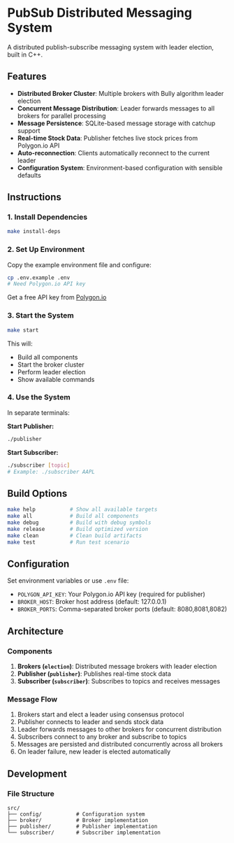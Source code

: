 # PubSub Distributed Messaging System

A distributed publish-subscribe messaging system with leader election, built in C++.

## Features

- **Distributed Broker Cluster**: Multiple brokers with Bully algorithm leader election
- **Concurrent Message Distribution**: Leader forwards messages to all brokers for parallel processing
- **Message Persistence**: SQLite-based message storage with catchup support
- **Real-time Stock Data**: Publisher fetches live stock prices from Polygon.io API
- **Auto-reconnection**: Clients automatically reconnect to the current leader
- **Configuration System**: Environment-based configuration with sensible defaults

## Instructions

### 1. Install Dependencies 

```bash
make install-deps
```
### 2. Set Up Environment

Copy the example environment file and configure:
```bash
cp .env.example .env
# Need Polygon.io API key
```

Get a free API key from [Polygon.io](https://polygon.io/)

### 3. Start the System

```bash
make start
```

This will:
- Build all components
- Start the broker cluster
- Perform leader election
- Show available commands

### 4. Use the System

In separate terminals:

**Start Publisher:**
```bash
./publisher
```

**Start Subscriber:**
```bash
./subscriber [topic]
# Example: ./subscriber AAPL
```

## Build Options

```bash
make help           # Show all available targets
make all            # Build all components 
make debug          # Build with debug symbols
make release        # Build optimized version
make clean          # Clean build artifacts
make test           # Run test scenario
```

## Configuration

Set environment variables or use `.env` file:

- `POLYGON_API_KEY`: Your Polygon.io API key (required for publisher)
- `BROKER_HOST`: Broker host address (default: 127.0.0.1)
- `BROKER_PORTS`: Comma-separated broker ports (default: 8080,8081,8082)

## Architecture

### Components

1. **Brokers (`election`)**: Distributed message brokers with leader election
2. **Publisher (`publisher`)**: Publishes real-time stock data
3. **Subscriber (`subscriber`)**: Subscribes to topics and receives messages

### Message Flow

1. Brokers start and elect a leader using consensus protocol
2. Publisher connects to leader and sends stock data
3. Leader forwards messages to other brokers for concurrent distribution
4. Subscribers connect to any broker and subscribe to topics
5. Messages are persisted and distributed concurrently across all brokers
6. On leader failure, new leader is elected automatically

## Development

### File Structure

```
src/
├── config/           # Configuration system
├── broker/           # Broker implementation
├── publisher/        # Publisher implementation
└── subscriber/       # Subscriber implementation
```

